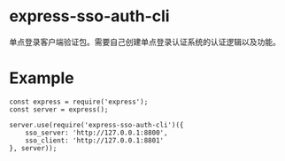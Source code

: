 # express-sso-auth-cli

单点登录客户端验证包。需要自己创建单点登录认证系统的认证逻辑以及功能。

# Example

```
const express = require('express');
const server = express();

server.use(require('express-sso-auth-cli')({
    sso_server: 'http://127.0.0.1:8800',
    sso_client: 'http://127.0.0.1:8801'
}, server));

```
